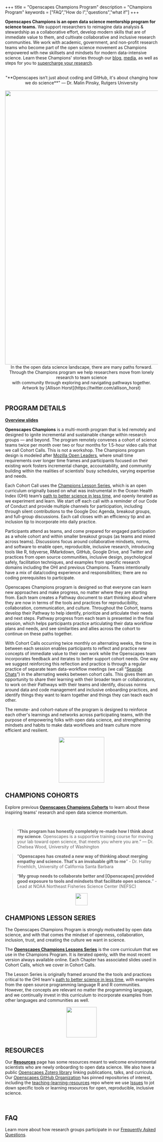 +++
title = "Openscapes Champions Program"
description = "Champions Program"
keywords = ["FAQ","How do I","questions","what if"]
+++


**Openscapes Champions is an open data science mentorship program for science teams.** We support researchers to reimagine data analysis & stewardship as a collaborative effort, develop modern skills that are of immediate value to them, and cultivate collaborative and inclusive research communities. We work with academic, government, and non-profit research teams who become part of the open science movement as Champions empowered with new skillsets and mindsets for modern data-intensive science. Learn these Champions' stories through our [blog](/blog/), [media](/media), as well as steps for you to [supercharge your research](https://www.nature.com/articles/d41586-019-03335-4). 

<br>

<center>"**Openscapes isn’t just about coding and GitHub, it's about changing how we do science**" — Dr. Malin Pinsky, Rutgers University </center>

<br>
<center>
  <img src="/img/horst_openscapes_champions.jpg" width="900px"></a>
   <figcaption>In the the open data science landscape, there are many paths forward. <br> Through the Champions program we help researchers move from lonely research to team science <br>with community through exploring and navigating pathways together. Artwork by [Allison Horst](https://twitter.com/allison_horst) </figcaption>
</center>
<br>

<!---
## PURPOSE

Many researchers 
We know that daily demands leave little time for researchers to transition to better data practices and open science, which can be lonely and overwhelming. 

Openscapes Champions is an open data science mentorship program for research groups. Centered around collaborative coding and open science, we meet scientists where they are and help develop habits and mindsets to make data workflows and team culture more efficient and resilient.

Openscapes empowers scientists by:

- mentoring them to become champions for open practices
- supporting them to improve open practices within their research groups and campuses
- amplifying their stories and successes, and enabling them as leaders


--->

<!---
https://bids.berkeley.edu/news/new-report-career-paths-and-prospects-academic-data-science--->

<!---

<center><img src="/img/horst_openscapes_desert_agave.png" width="100px"></center>

## OUTCOMES

Openscapes Champions work towards building an efficient, open culture within their research groups, and modeling that behavior to broader campus and science communities.

Openscapes Champions will be better equipped to:

- promote open data science practices in their research groups and beyond
- enable an open culture in their research group, such as having
  - dedicated “data workflow” lab meetings
  - stated code of conduct or lab philosophy
  - beginnings of a research group roadmap of shared practices for data workflows
- cultivate a local community of practice through study groups on campus (example: [Eco-Data-Science](http://eco-data-science.github.io/))

<center><img src="/img/horst_openscapes_desert_tortoise.png" width="100px"></center>

## PROCESS

--->

<!---
Each Champions Cohort includes 7-10 research groups, with 2-5 individuals per research group actively participating through video calls. Importantly, research group leads (faculty, lecturers, program managers, etc) and members (students, analysts, lab managers, etc.) participate together so that: 

- everyone sees and values what is possible with open data science
- leads support and enable members to invest time in learning skills and developing shared workflows
- members have agency and pathways to incorporate open data science concepts into their work
- everyone champions open data science and contributes to growing the community of practice within the research group, institution, and beyond

--->

## PROGRAM DETAILS

[**Overview slides**](https://docs.google.com/presentation/d/e/2PACX-1vRQEGsjdnaIWovo1QTo7oZnMzfuOzlTujObHAa0B2maRioRdpvkr8P7fEzDTD98yTs7j6w3sc_DQ9Zi/pub?start=false&loop=false&delayms=3000
)

**Openscapes Champions** is a multi-month program that is led remotely and designed to ignite incremental and sustainable change within research groups — and beyond. The program remotely convenes a cohort of science teams twice per month over two or four months for 1.5-hour video calls that we call Cohort Calls. This is not a workshop. The Champions program design is modeled after [Mozilla Open Leaders](https://foundation.mozilla.org/en/initiatives/mozilla-open-leaders/fork-open-leaders/), where small time requirements over longer time frames and participants focused on their existing work fosters incremental change, accountability, and community building within the realities of scientists’ busy schedules, varying expertise and needs. 

Each Cohort Call uses the [Champions Lesson Series](https://openscapes.github.io/series/), which is an open curriculum originally based on what was instrumental in the Ocean Health Index (OHI) team’s [path to better science in less time](https://www.nature.com/articles/s41559-017-0160), and openly iterated as we experiment and learn. We start off each call with a reminder of our Code of Conduct and provide multiple channels for participation, including through silent contributions to the Google Doc Agenda, breakout groups, and full-group discussions. Each call closes with an efficiency tip and an inclusion tip to incorporate into daily practice.

Participants attend as teams, and come prepared for engaged participation as a whole cohort and within smaller breakout groups (as teams and mixed across teams). Discussions focus around collaborative mindsets, norms, and software to enable open, reproducible, inclusive research, introducing tools like R, tidyverse, RMarkdown, GitHub, Google Drive, and Twitter and practices from open source communities, inclusive design, psychological safely, facilitation techniques, and examples from specific research domains including the OHI and previous Champions. Teams intentionally have a mix of data/coding experience and responsibilities; there are no coding prerequisites to participate. 

Openscapes Champions program is designed so that everyone can learn new approaches and make progress, no matter where they are starting from. Each team creates a Pathway document to start thinking about where they are now in terms of the tools and practices for reproducibility, collaboration, communication, and culture. Throughout the Cohort, teams develop their Pathway to help identify, prioritize and articulate their needs and next steps. Pathway progress from each team is presented in the final session, which helps participants practice articulating their data workflow plans and needs, and see similarities and allies across the cohort to continue on these paths together.

With Cohort Calls occurring twice monthly on alternating weeks, the time in between each session enables participants to reflect and practice new concepts of immediate value to their own work while the Openscapes team incorporates feedback and iterates to better support cohort needs. One way we suggest reinforcing this reflection and practice is through a regular practice of separate team data-workflow meetings (we call “[Seaside Chats](https://www.openscapes.org/blog/2019/03/10/seaside-chats/)”) in the alternating weeks between cohort calls. This gives them an opportunity to share their learning with their broader team or collaborators, to work on their Pathways with their teams and identify, discuss norms around data and code management and inclusive onboarding practices, and identify things they want to learn together and things they can teach each other. 

The remote- and cohort-nature of the program is designed to reinforce each other's learnings and networks across participating teams, with the purpose of empowering folks with open data science, and strengthening mindsets and habits to make data workflows and team culture more efficient and resilient.

<!---

The program is modeled after [Mozilla Open Leaders](https://foundation.mozilla.org/en/opportunity/mozilla-open-leaders/), which provides training, mentorship, and best practices for working and leading in an open way.

--->

<center><img src="/img/horst_openscapes_desert_snake.png" width="150px"></center>

## CHAMPIONS COHORTS 

Explore previous [**Openscapes Champions Cohorts**](https://openscapes.github.io/events/#category=Champions%20Cohort) to learn about these inspiring teams' research and open data science momentum.

<br> 

> “**This program has honestly completely re-made how I think about my science**. Openscapes is a supportive training course for moving your lab toward open science, that meets you where you are.”  — Dr. Chelsea Wood, University of Washington  


<!-- break --> 

>"**Openscapes has created a new way of thinking about merging empathy and science. That's an invaluable gift to me**” - Dr. Halley Froehlich, University of California Santa Barbara

<!-- break -->

> “**My group needs to collaborate better and [Openscapes] provided good exposure to tools and mindsets that facilitate open science.**” - Lead at NOAA Northeast Fisheries Science Center (NEFSC)

<center><img src="/img/horst_openscapes_desert_cactus.png" width="40px"></center>


## CHAMPIONS LESSON SERIES

The Openscapes Champions Program is strongly motivated by open data science, and with that comes the mindset of openness, collaboration, inclusion, trust, and creating the culture we want in science. 

The [**Openscapes Champions Lessons Series**](https://openscapes.github.io/series/) is the core curriculum that we use in the Champions Program. It is iterated openly, with the most recent version always available online. Each Chapter has associated slides used in Cohort Calls, which we cover in Cohort Calls.

The Lesson Series is originally framed around the the tools and practices critical to the OHI team's [path to better science in less time](https://www.nature.com/articles/s41559-017-0160), with examples from the open source programming language R and R communities. However, the concepts are relevant no matter the programming language, and we continually invest in this curriculum to incorporate examples from other languages and communities as well.

<center><img src="/img/horst_openscapes_desert_roadrunner.png" width="100px"></center>

## RESOURCES

Our [**Resources**](/resources) page has some resources meant to welcome environmental scientists who are newly onboarding to open data science. We also have a public [Openscapes Zotero library](https://www.zotero.org/groups/4118402/openscapes/library) linking publications, talks, and curricula. Our [Openscapes GitHub Organization](https://github.com/openscapes) has pinned repositories of interest, including the [teaching-learning-resources](https://github.com/openscapes/teaching-learning-resources) repo where we use [Issues]([teaching-learning-resources](https://github.com/openscapes/teaching-learning-resources/issues)) to jot down specific tools or learning resources for open, reproducible, inclusive science.

<br>

## FAQ

Learn more about how research groups participate in our [Frequently Asked Questions](/faq). 

<br>
